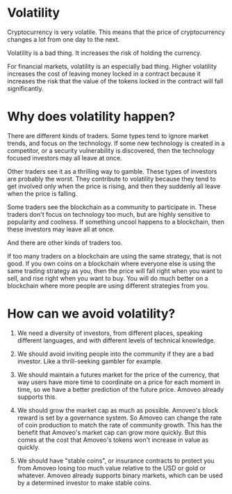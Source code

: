 Volatility
============

Cryptocurrency is very volatile. This means that the price of cryptocurrency changes a lot from one day to the next.

Volatility is a bad thing. It increases the risk of holding the currency.

For financial markets, volatility is an especially bad thing. Higher volatility increases the cost of leaving money locked in a contract because it increases the risk that the value of the tokens locked in the contract will fall significantly.

Why does volatility happen?
=============

There are different kinds of traders. Some types tend to ignore market trends, and focus on the technology.
If some new technology is created in a competitor, or a security vulnerability is discovered, then the technology focused investors may all leave at once.

Other traders see it as a thrilling way to gamble. These types of investors are probably the worst. They contribute to volatility because they tend to get involved only when the price is rising, and then they suddenly all leave when the price is falling.

Some traders see the blockchain as a community to participate in. These traders don't focus on technology too much, but are highly sensitive to popularity and coolness.
If something uncool happens to a blockchain, then these investors may leave all at once.

And there are other kinds of traders too.

If too many traders on a blockchain are using the same strategy, that is not good.
If you own coins on a blockchain where everyone else is using the same trading strategy as you, then the price will fall right when you want to sell, and rise right when you want to buy.
You will do much better on a blockchain where more people are using different strategies from you.

How can we avoid volatility?
=======

1) We need a diversity of investors, from different places, speaking different languages, and with different levels of technical knowledge.

2) We should avoid inviting people into the community if they are a bad investor. Like a thrill-seeking gambler for example.

3) We should maintain a futures market for the price of the currency, that way users have more time to coordinate on a price for each moment in time, so we have a better prediction of the future price. Amoveo already supports this.

4) We should grow the market cap as much as possible. Amoveo's block reward is set by a governance system. So Amoveo can change the rate of coin production to match the rate of community growth. This has the benefit that Amoveo's market cap can grow more quickly. But this comes at the cost that Amoveo's tokens won't increase in value as quickly.

5) We should have "stable coins", or insurance contracts to protect you from Amoveo losing too much value relative to the USD or gold or whatever. Amoveo already supports binary markets, which can be used by a determined investor to make stable coins.
